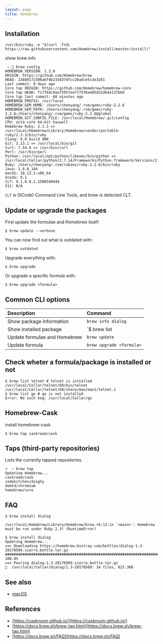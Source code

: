 ```yaml
---
layout: page
title: Homebrew
---
```


## Installation

```
/usr/bin/ruby -e "$(curl -fsSL https://raw.githubusercontent.com/Homebrew/install/master/install)"
```

show brew info

```
 ~  brew config
HOMEBREW_VERSION: 1.3.8
ORIGIN: https://github.com/Homebrew/brew
HEAD: 236b0172306a6f4b233d374fcc20adce5c3e3261
Last commit: 9 days ago
Core tap ORIGIN: https://github.com/Homebrew/homebrew-core
Core tap HEAD: f17f64c9aa75957ee7775f6a4d5d32db4a137b6d
Core tap last commit: 68 minutes ago
HOMEBREW_PREFIX: /usr/local
HOMEBREW_GEM_HOME: /Users/chenyang/.rvm/gems/ruby-2.2.6
HOMEBREW_GEM_PATH: /Users/chenyang/.rvm/gems/ruby-2.2.6:/Users/chenyang/.rvm/gems/ruby-2.2.6@global
HOMEBREW_GIT_CONFIG_FILE: /usr/local/Homebrew/.git/config
CPU: octa-core 64-bit haswell
Homebrew Ruby: 2.3.3 => /usr/local/Homebrew/Library/Homebrew/vendor/portable-ruby/2.3.3/bin/ruby
Clang: 9.0 build 900
Git: 2.13.1 => /usr/local/bin/git
Curl: 7.54.0 => /usr/bin/curl
Perl: /usr/bin/perl
Python: /usr/local/opt/python/libexec/bin/python => /usr/local/Cellar/python/2.7.14/Frameworks/Python.framework/Versions/2.7/Resources/Python.app/Contents/MacOS/Python
Ruby: /Users/chenyang/.rvm/rubies/ruby-2.2.6/bin/ruby
Java: 1.8.0_144
macOS: 10.13.1-x86_64
Xcode: 9.1
CLT: 9.1.0.0.1.1508540944
X11: N/A
```

`CLT` is (XCode) Command Line Tools, and brew is detected CLT.

## Update or upgrade the packages

First update the formulae and Homebrew itself:

```
$ brew update --verbose
```

You can now find out what is outdated with:

```
$ brew outdated
```

Upgrade everything with:

```
$ brew upgrade
```

Or upgrade a specific formula with:

```
$ brew upgrade <formula>
```

## Common CLI options

| Description                  | Command                  |
| :--------------------------- | :----------------------- |
| Show package information     | `brew info dialog`       |
| Show installed package       | `$ brew list | less`     |
| Update formulae and Homebrew | `brew update`            |
| Update formula               | `brew upgrade <formula>` |

## Check wheter a formula/package is installed or not

```
$ brew list telnet # telnet is installed
/usr/local/Cellar/telnet/60/bin/telnet
/usr/local/Cellar/telnet/60/share/man/man1/telnet.1
$ brew list go # go is not installed
Error: No such keg: /usr/local/Cellar/go
```

## Homebrew-Cask

install homebrew-cask

```
$ brew tap caskroom/cask
```

## Taps (third-party repositories)

Lists the currently tapped repositories.

```
➜  ~ brew tap
Updating Homebrew...
caskroom/cask
codekitchen/dinghy
domt4/chromium
homebrew/core
```

## FAQ

```
$ brew install dialog
```

```
/usr/local/Homebrew/Library/Homebrew/brew.rb:12:in `<main>': Homebrew must be run under Ruby 2.3! (RuntimeError)
```

```
$ brew install dialog
Updating Homebrew...
==> Downloading https://homebrew.bintray.com/bottles/dialog-1.3-20170509.sierra.bottle.tar.gz
######################################################################## 100.0%
==> Pouring dialog-1.3-20170509.sierra.bottle.tar.gz
🍺  /usr/local/Cellar/dialog/1.3-20170509: 14 files, 823.3KB
```

## See also

- [macOS](/macOS.html)

## References

- [https://caskroom.github.io/](https://caskroom.github.io/)
- [https://docs.brew.sh/brew-tap.html](https://docs.brew.sh/brew-tap.html)
- [https://docs.brew.sh/FAQ](https://docs.brew.sh/FAQ)
